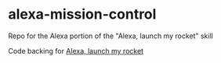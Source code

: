 # alexa-mission-control
Repo for the Alexa portion of the "Alexa, launch my rocket" skill

Code backing for [Alexa, launch my rocket](https://medium.com/the-art-of-technology-training/alexa-launch-my-model-rocket-e1ebde979b34)
